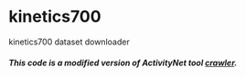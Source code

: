 # kinetics700
kinetics700 dataset downloader

##### This code is a modified version of ActivityNet tool [crawler](https://github.com/activitynet/ActivityNet/tree/master/Crawler/Kinetics).
